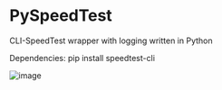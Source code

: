 # PySpeedTest
CLI-SpeedTest wrapper with logging written in Python

Dependencies:
pip install speedtest-cli

![image](https://user-images.githubusercontent.com/61848348/156262395-7acb9095-0042-42cd-a285-a4bc08ddf282.png)
